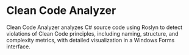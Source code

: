 # Clean Code Analyzer

Clean Code Analyzer analyzes C# source code using Roslyn to detect violations of Clean Code principles, including naming, structure, and complexity metrics, with detailed visualization in a Windows Forms interface.
